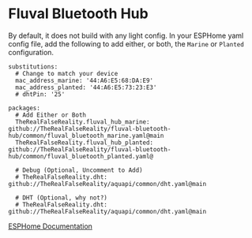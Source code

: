 # Fluval Bluetooth Hub

By default, it does not build with any light config. In your ESPHome yaml config file, add the following to add either, or both, the `Marine` or `Planted` configuration.

```
substitutions:
  # Change to match your device
  mac_address_marine: '44:A6:E5:68:DA:E9' 
  mac_address_planted: '44:A6:E5:73:23:E3'
  # dhtPin: '25'

packages:
  # Add Either or Both
  TheRealFalseReality.fluval_hub_marine: github://TheRealFalseReality/fluval-bluetooth-hub/common/fluval_bluetooth_marine.yaml@main
  TheRealFalseReality.fluval_hub_planted: github://TheRealFalseReality/fluval-bluetooth-hub/common/fluval_bluetooth_planted.yaml@

  # Debug (Optional, Uncomment to Add)
  # TheRealFalseReality.dht: github://TheRealFalseReality/aquapi/common/dht.yaml@main

  # DHT (Optional, why not?)
  # TheRealFalseReality.dht: github://TheRealFalseReality/aquapi/common/dht.yaml@main
```

[ESPHome Documentation](https://deploy-preview-2653--esphome.netlify.app/components/fluval_ble_led.html)
